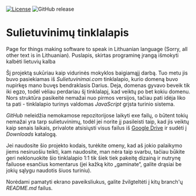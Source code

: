 [![License](https://img.shields.io/github/license/MekDrop/sulietuvinimai-website.svg?maxAge=2592000)](License.txt) ![GitHub release](https://img.shields.io/github/release/MekDrop/sulietuvinimai-website.svg?maxAge=2592000)

Sulietuvinimų tinklalapis
==========================

Page for things making software to speak in Lithuanian language (Sorry, all other text is in Lithuanian).
Puslapis, skirtas programinę įrangą išmokyti kalbėti lietuvių kalba

Šį projektą sukūriau kaip vidurinės mokyklos baigiamąjį darbą. Tuo metu jis buvo pasiekiamas iš *Sulietuvinimai.com* tinklalapio, kurio domeną buvo nupirkęs mano buvęs bendraklasis Darius. Deja, domenas gyvavo beveik tik iki egzo, todėl vėliau perdariau šį tinklalapį, kad veiktų po bet kokiu domenu. Nors struktūra pasikeitė nemažai nuo pirmos versijos, tačiau pati idėja liko ta pati - tinklalapio turinys valdomas _JavaScript_ grįsta turinio sistema.

*GitHub* neleidžia nemokamose repozitorijose laikyti exe failų, o būtent tokių nemažai yra tarp sulietuvinimų, todėl jei norite jį pasileisti taip, kad jis veiktų kaip senais laikais, privalote atsisiųsti visus failus iš [Google Drive](https://drive.google.com/folderview?id=0BwjzJfZpVAGOZm5rcWVST2drb1U&usp=sharing) ir sudėti į *Downloads* katalogą.

Jei naudosite šio projekto kodais, turėkite omeny, kad aš jokio palaikymo jiems nesiruošiu teikti, kam naudosite, man nėra taip svarbu, tačiau būkite geri neklonuokite šio tinklalapio 1:1 tik šiek tiek pakeitę dizainą ir nutrynę failuose esančius komentarus (jei kažką kito „gaminate“, galite drąsiai be jokių sąlygu naudotis šiuos turiniu).

Norėdami pamatyti ekrano paveiksliukus, galite žvilgteltėti į kitų branch'ų *README.md* failus.
